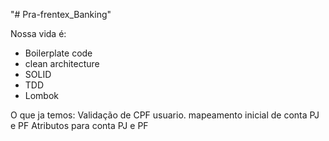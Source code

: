 "# Pra-frentex_Banking" 

Nossa vida é:

- Boilerplate code
- clean architecture
- SOLID
- TDD
- Lombok

O que ja temos: 
Validação de CPF usuario.
mapeamento inicial de conta PJ e PF 
Atributos para conta PJ e PF
